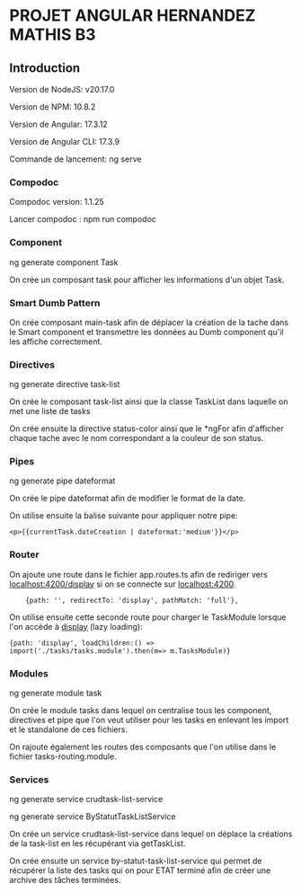 # PROJET ANGULAR HERNANDEZ MATHIS B3

## Introduction

Version de NodeJS: v20.17.0

Version de NPM: 10.8.2

Version de Angular: 17.3.12

Version de Angular CLI: 17.3.9

Commande de lancement: ng serve

### Compodoc

Compodoc version: 1.1.25

Lancer compodoc : npm run compodoc

### Component 

ng generate component Task

On crée un composant task pour afficher les informations d'un objet Task.

### Smart Dumb Pattern

On crée composant main-task afin de déplacer la création de la tache dans le Smart component et transmettre les données au Dumb component qu'il les affiche correctement.

### Directives

ng generate directive task-list

On crée le composant task-list ainsi que la classe TaskList dans laquelle on met une liste de tasks

On crée ensuite la directive status-color ainsi que le *ngFor afin d'afficher chaque tache avec le nom correspondant a la couleur de son status.

### Pipes

ng generate pipe dateformat

On crée le pipe dateformat afin de modifier le format de la date.

On utilise ensuite la balise suivante pour appliquer notre pipe:

```angular
<p>{{currentTask.dateCreation | dateformat:'medium'}}</p>
```

### Router

On ajoute une route dans le fichier app.routes.ts afin de rediriger vers [localhost:4200/display](http://localhost:4200/display) si on se connecte sur [localhost:4200](http://localhost:4200).

```angular
    {path: '', redirectTo: 'display', pathMatch: 'full'},
```

On utilise ensuite cette seconde route pour charger le TaskModule lorsque l'on accède à [display](http://localhost:4200/display) (lazy loading):

```angular
{path: 'display', loadChildren:() => import('./tasks/tasks.module').then(m=> m.TasksModule)}
```


### Modules

ng generate module task

On crée le module tasks dans lequel on centralise tous les component, directives et pipe que l'on veut utiliser pour les tasks en enlevant les import et le standalone de ces fichiers.

On rajoute également les routes des composants que l'on utilise dans le fichier tasks-routing.module.

### Services

ng generate service crudtask-list-service

ng generate service ByStatutTaskListService

On crée un service crudtask-list-service dans lequel on déplace la créations de la task-list en les récupérant via getTaskList.

On crée ensuite un service by-statut-task-list-service qui permet de récupérer la liste des tasks qui on pour ETAT terminé afin de créer une archive des tâches terminées.
